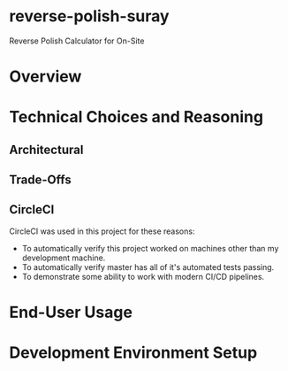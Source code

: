 # reverse-polish-suray
Reverse Polish Calculator for On-Site

# Overview

# Technical Choices and Reasoning
## Architectural
## Trade-Offs
## CircleCI

CircleCI was used in this project for these reasons:
* To automatically verify this project worked on machines other than my development machine. 
* To automatically verify master has all of it's automated tests passing.
* To demonstrate some ability to work with modern CI/CD pipelines. 

# End-User Usage

# Development Environment Setup
